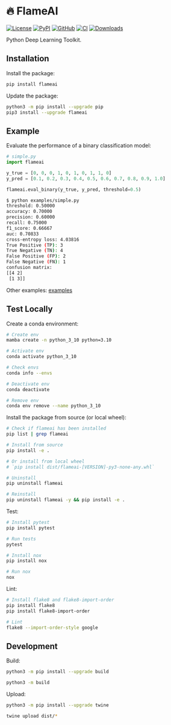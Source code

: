 # 🔥 FlameAI

[![License](https://img.shields.io/github/license/luochang212/flameai)](https://github.com/luochang212/flameai)
[![PyPI](https://img.shields.io/pypi/v/flameai.svg?logo=python)](https://pypi.python.org/pypi/flameai)
[![GitHub](https://img.shields.io/github/v/release/luochang212/flameai?logo=github&sort=semver)](https://github.com/luochang212/flameai)
[![CI](https://github.com/luochang212/flameai/workflows/CI/badge.svg)](https://github.com/luochang212/flameai/actions?query=workflow:CI)
[![Downloads](https://static.pepy.tech/personalized-badge/flameai?period=total&units=international_system&left_color=grey&right_color=green&left_text=Downloads)](https://pepy.tech/project/flameai)

Python Deep Learning Toolkit.

## Installation

Install the package: 

```bash
pip install flameai
```

Update the package:

```bash
python3 -m pip install --upgrade pip
pip3 install --upgrade flameai
```

## Example

Evaluate the performance of a binary classification model:

```python
# simple.py
import flameai

y_true = [0, 0, 0, 1, 0, 1, 0, 1, 1, 0]
y_pred = [0.1, 0.2, 0.3, 0.4, 0.5, 0.6, 0.7, 0.8, 0.9, 1.0]

flameai.eval_binary(y_true, y_pred, threshold=0.5)
```

```bash
$ python examples/simple.py
threshold: 0.50000
accuracy: 0.70000
precision: 0.60000
recall: 0.75000
f1_score: 0.66667
auc: 0.70833
cross-entropy loss: 4.03816
True Positive (TP): 3
True Negative (TN): 4
False Positive (FP): 2
False Negative (FN): 1
confusion matrix:
[[4 2]
 [1 3]]
```

Other examples: [examples](/examples/)

## Test Locally

Create a conda environment:

```bash
# Create env
mamba create -n python_3_10 python=3.10

# Activate env
conda activate python_3_10

# Check envs
conda info --envs

# Deactivate env
conda deactivate

# Remove env
conda env remove --name python_3_10
```

Install the package from source (or local wheel):

```bash
# Check if flameai has been installed
pip list | grep flameai

# Install from source
pip install -e .

# Or install from local wheel
# `pip install dist/flameai-[VERSION]-py3-none-any.whl`

# Uninstall
pip uninstall flameai

# Reinstall
pip uninstall flameai -y && pip install -e .
```

Test:

```bash
# Install pytest
pip install pytest

# Run tests
pytest

# Install nox
pip install nox

# Run nox
nox
```

Lint:

```bash
# Install flake8 and flake8-import-order
pip install flake8
pip install flake8-import-order

# Lint
flake8 --import-order-style google
```

## Development

Build:

```bash
python3 -m pip install --upgrade build

python3 -m build
```

Upload:

```bash
python3 -m pip install --upgrade twine

twine upload dist/*
```